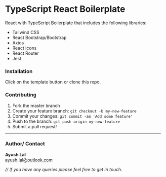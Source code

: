 # TypeScript React Boilerplate

React with TypeScript Boilerplate that includes the following libraries:

- Tailwind CSS
- React Bootstrap/Bootstrap
- Axios
- React Icons
- React Router
- Jest

### Installation

Click on the template button or clone this repo.

### Contributing

1. Fork the master branch
2. Create your feature branch: `git checkout -b my-new-feature`
3. Commit your changes: `git commit -am 'Add some feature'`
4. Push to the branch: `git push origin my-new-feature`
5. Submit a pull request!

---

### Author/ Contact

**Ayush Lal** <br>
ayush.lal@outlook.com

_// If you have any queries please feel free to get in touch._
